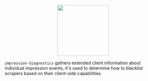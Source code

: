 <p align="center">
  <img src="https://taky.s3.amazonaws.com/01pgsd8rtk8u.svg" width="165">
</p>

`impression-diagnostics` gathers extended client information about
individual impression events, it's used to determine how to blacklist scrapers
based on their client-side capabilities.

